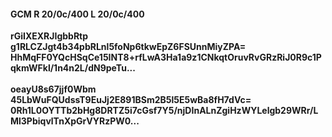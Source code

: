 #### GCM R 20/0c/400 L 20/0c/400
**rGiIXEXRJIgbbRtp**<br/>**g1RLCZJgt4b34pbRLnl5foNp6tkwEpZ6FSUnnMiyZPA=**<br/>**HhMqFF0YQcHSqCe15INT8+rfLwA3Ha1a9z1CNkqtOruvRvGRzRiJ0R9c1PqkmWFkl/1n4n2L/dN9peTu...**<br/><br/>
**oeayU8s67jjf0Wbm**<br/>**45LbWuFQUdssT9EuJj2E891BSm2B5l5E5wBa8fH7dVc=**<br/>**0Rh1L0OYTTb2bHg8DRTZ5i7cGsf7Y5/njDInALnZgiHzWYLelgb29WRr/LMl3PbiqvlTnXpGrVYRzPW0...**